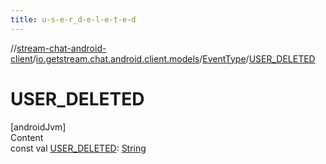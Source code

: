 ```yaml
---
title: u-s-e-r_d-e-l-e-t-e-d
---
```

//[stream-chat-android-client](../../../index.md)/[io.getstream.chat.android.client.models](../index.md)/[EventType](index.md)/[USER_DELETED](USER_DELETED.md)



# USER_DELETED  
[androidJvm]  
Content  
const val [USER_DELETED](USER_DELETED.md): [String](https://kotlinlang.org/api/latest/jvm/stdlib/kotlin/-string/index.html)  



